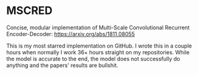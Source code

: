 # MSCRED
Concise, modular implementation of Multi-Scale Convolutional Recurrent Encoder-Decoder: https://arxiv.org/abs/1811.08055

This is my most starred implementation on GitHub. I wrote this in a couple hours when normally I work 36+ hours straight on my repositories. While the model is accurate to the end, the model does not successfully do anything and the papers' results are bullshit.
